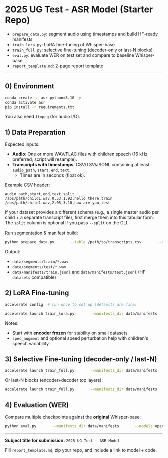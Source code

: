 # 2025 UG Test - ASR Model (Starter Repo)



- `prepare_data.py`: segment audio using timestamps and build HF-ready manifests
- `train_lora.py`: LoRA fine-tuning of Whisper-base
- `train_full.py`: selective fine-tuning (decoder-only or last-N blocks)
- `eval.py`: evaluate WER on test set and compare to baseline Whisper-base
- `report_template.md`: 2-page report template

---

## 0) Environment

```bash
conda create -n asr python=3.10 -y
conda activate asr
pip install -r requirements.txt
```

You also need `ffmpeg` (for audio I/O).

## 1) Data Preparation

Expected inputs:
- **Audio**: One or more WAV/FLAC files with children speech (16 kHz preferred; script will resample).
- **Transcripts with timestamps**: CSV/TSV/JSONL containing at least: `audio_path`, `start`, `end`, `text`.
  - Times are in seconds (float ok).

Example CSV header:
```text
audio_path,start,end,text,split
/abs/path/child1.wav,0.53,1.92,hello there,train
/abs/path/child1.wav,2.05,3.10,how are you,test
```
If your dataset provides a different schema (e.g., a single master audio per child + a separate transcript file),
first merge them into this tabular form. The `split` column is optional if you pass `--split` on the CLI.

Run segmentation & manifest build:
```bash
python prepare_data.py       --table /path/to/transcripts.csv       --out_dir data       --format csv       --sample_rate 16000       --min_duration 0.6       --max_duration 20.0       --trim_silence       --normalize_text
```

Output:
- `data/segments/train/*.wav`
- `data/segments/test/*.wav`
- `data/manifests/train.jsonl` and `data/manifests/test.jsonl` (HF `datasets` compatible)

## 2) LoRA Fine-tuning

```bash
accelerate config  # run once to set up (defaults are fine)

accelerate launch train_lora.py       --manifests_dir data/manifests       --output_dir outputs/lora-whisper-base       --base_model openai/whisper-base       --language en       --num_train_epochs 5       --learning_rate 2e-4       --batch_size 8       --grad_accum 2       --warmup_ratio 0.1       --lora_r 16       --lora_alpha 32       --lora_dropout 0.05       --freeze_encoder        --spec_augment
```

Notes:
- Start with **encoder frozen** for stability on small datasets.
- `spec_augment` and optional speed perturbation help with children's speech variability.

## 3) Selective Fine-tuning (decoder-only / last-N)

```bash
accelerate launch train_full.py       --manifests_dir data/manifests       --output_dir outputs/decoder-only       --base_model openai/whisper-base       --language en       --tune_mode decoder       --num_train_epochs 5       --learning_rate 1e-5       --batch_size 8       --grad_accum 2       --warmup_ratio 0.1       --spec_augment
```

Or last-N blocks (encoder+decoder top layers):
```bash
accelerate launch train_full.py       --manifests_dir data/manifests       --output_dir outputs/last2       --base_model openai/whisper-base       --language en       --tune_mode last_n       --last_n 2       --num_train_epochs 5       --learning_rate 5e-6       --batch_size 8       --grad_accum 4       --warmup_ratio 0.1       --spec_augment
```

## 4) Evaluation (WER)

Compare multiple checkpoints against the **original** Whisper-base:
```bash
python eval.py       --manifests_dir data/manifests       --models openai/whisper-base outputs/lora-whisper-base outputs/decoder-only outputs/last2       --language en       --batch_size 8
```


---
**Subject title for submission:** `2025 UG Test - ASR Model`

Fill `report_template.md`, zip your repo, and include a link to model + code.
